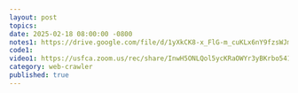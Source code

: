 ```yaml
---
layout: post
topics: 
date: 2025-02-18 08:00:00 -0800
notes1: https://drive.google.com/file/d/1yXkCK8-x_FlG-m_cuKLx6nY9fzsWJmx-/view?usp=sharing
code1: 
video1: https://usfca.zoom.us/rec/share/InwH5ONLQol5ycKRaOWYr3yBKrbo541rrwr-YEfWPxm_B78ez2SVK3zSjwK9_C91.0C2gP-Mf7Mb8u6bv
category: web-crawler
published: true
---
```

